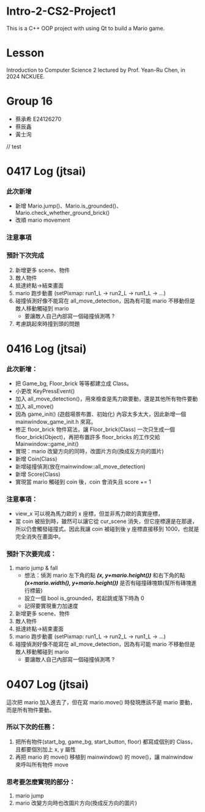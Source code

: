 ﻿# Intro-2-CS2-Project1
This is a C++ OOP project with using Qt to build a Mario game.

# Lesson
Introduction to Computer Science 2 lectured by Prof. Yean-Ru Chen, in 2024 NCKUEE.

# Group 16
- 蔡承希 E24126270
- 蔡辰鑫 
- 黃士洵

// test

# 0417 Log (jtsai)

### 此次新增
- 新增 Mario.jump()、Mario.is_grounded()、Mario.check_whether_ground_brick()
- 改順 mario movement

### 注意事項

### 預計下次完成

2. 新增更多 scene、物件
3. 敵人物件
4. 抵達終點->結束畫面
5. mario 跑步動畫 (setPixmap: run1_L -> run2_L -> run1_L -> ...)
6. 碰撞偵測好像不能寫在 all_move_detection，因為有可能 mario 不移動但是敵人移動觸碰到 mario
    - 要讓敵人自己內部寫一個碰撞偵測嗎 ?
8. 考慮跳起來時撞到頭的問題

# 0416 Log (jtsai)

### 此次新增：
- 把 Game_bg, Floor_brick 等等都建立成 Class。
- 小更改 KeyPressEvent()
- 加入 all_move_detection()，用來檢查是馬力歐要動，還是其他所有物件要動
- 加入 all_move()
- 因為 game_init() (遊戲場景布置、初始化) 內容太多太大，因此新增一個 mainwindow_game_init.h 來寫。
- 修正 floor_brick 物件寫法，讓 Floor_brick(Class) 一次只生成一個 floor_brick(Object)，再把布置許多 floor_bricks 的工作交給 Mainwindow::game_init()
- 實現：mario 改變方向的同時，改圖片方向(換成反方向的圖片)
- 新增 Coin(Class)
- 新增碰撞偵測(放在mainwindow::all_move_detection)
- 新增 Score(Class) 
- 實現當 mario 觸碰到 coin 後，coin 會消失且 score += 1

### 注意事項：
-   view_x 可以視為馬力歐的 x 座標，但並非馬力歐的真實座標，
-  當 coin 被撿到時，雖然可以讓它從 cur_scene 消失，但它座標還是在那邊，所以仍會觸發碰撞式。因此我讓 coin 被碰到後 y 座標直接移到 1000，也就是完全消失在畫面中。


### 預計下次要完成：
1. mario jump & fall 
    - 想法：偵測 mario 左下角的點 ***(x, y+mario.height())*** 和右下角的點 ***(x+mario.width(), y+mario.height())*** 是否有碰撞磚塊類(幫所有磚塊進行標籤) 
    - 設立一個 bool is_grounded，若起跳或落下時為 0
    - 記得要實現重力加速度
2. 新增更多 scene、物件
3. 敵人物件
4. 抵達終點->結束畫面
5. mario 跑步動畫 (setPixmap: run1_L -> run2_L -> run1_L -> ...)
6. 碰撞偵測好像不能寫在 all_move_detection，因為有可能 mario 不移動但是敵人移動觸碰到 mario
    - 要讓敵人自己內部寫一個碰撞偵測嗎 ?

# 0407 Log (jtsai)

這次把 mario 加入進去了，但在寫 mario.move() 時發現應該不是 mario 要動，而是所有物件要動。

### 所以下次的任務：
1. 把所有物件(start_bg, game_bg, start_button, floor) 都寫成個別的 Class，且都要個別加上 x, y 屬性
2. 再把 mario 的 move() 移植到 mainwindow() 的 move()，讓 mainwindow 來呼叫所有物件 move

### 思考要怎麼實現的部分：
1. mario jump
2. mario 改變方向時也改圖片方向(換成反方向的圖片)
 

